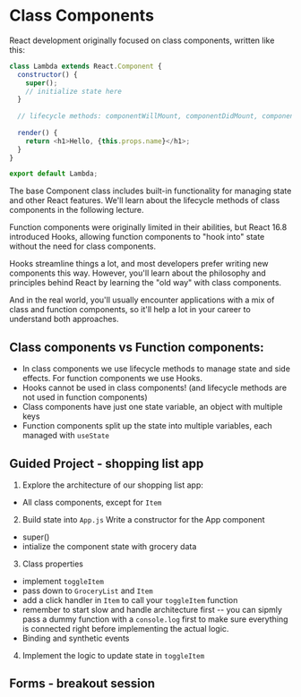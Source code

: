 # Class Components

React development originally focused on class components, written like this:

```javascript
class Lambda extends React.Component {
  constructor() {
    super();
    // initialize state here
  }
  
  // lifecycle methods: componentWillMount, componentDidMount, componentWillReceiveProps, shouldComponentUpdate, componentWillUpdate, componentDidUpdate, and componentWillUnmount
  
  render() {
    return <h1>Hello, {this.props.name}</h1>;
  }
}

export default Lambda;
```

The base Component class includes built-in functionality for managing state and other React features. We'll learn about the lifecycle methods of class components in the following lecture.

Function components were originally limited in their abilities, but React 16.8 introduced Hooks, allowing function components to "hook into" state without the need for class components.

Hooks streamline things a lot, and most developers prefer writing new components this way. However, you'll learn about the philosophy and principles behind React by learning the "old way" with class components.

And in the real world, you'll usually encounter applications with a mix of class and function components, so it'll help a lot in your career to understand both approaches.

## Class components vs Function components:
  * In class components we use lifecycle methods to manage state and side effects. For function components we use Hooks.
  * Hooks cannot be used in class components! (and lifecycle methods are not used in function components)
  * Class components have just one state variable, an object with multiple keys
  * Function components split up the state into multiple variables, each managed with `useState`


## Guided Project - shopping list app
1. Explore the architecture of our shopping list app:
  * All class components, except for `Item`
  
2. Build state into `App.js`
Write a constructor for the App component
  * super()
  * intialize the component state with grocery data

3. Class properties
  * implement `toggleItem`
  * pass down to `GroceryList` and `Item`
  * add a click handler in `Item` to call your `toggleItem` function
  * remember to start slow and handle architecture first -- you can sipmly pass a dummy function with a `console.log` first to make sure everything is connected right before implementing the actual logic.
  * Binding and synthetic events

4. Implement the logic to update state in `toggleItem`


## Forms - breakout session


  
